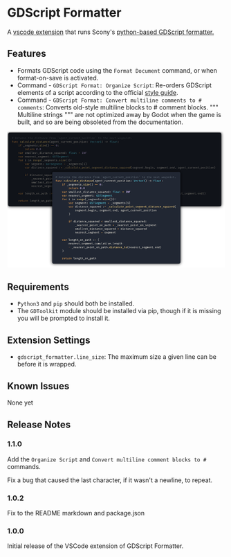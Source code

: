 # GDScript Formatter

A [vscode extension](https://marketplace.visualstudio.com/items?itemName=Razoric.gdscript-toolkit-formatter)
  that runs Scony's [python-based GDScript formatter.](https://github.com/Scony/godot-gdscript-toolkit)

## Features

- Formats GDScript code using the `Format Document` command, or when
  format-on-save is activated.
- Command - `GDScript Format: Organize Script`: Re-orders GDScript
  elements of a script according to the official
  [style guide](http://docs.godotengine.org/en/latest/getting_started/scripting/gdscript/gdscript_styleguide.html#code-order).
- Command - `GDScript Format: Convert multiline comments to # comments`:
  Converts old-style multiline blocks to # comment blocks. """ Multiline
  strings """ are not optimized away by Godot when the game is built,
  and so are being obsoleted from the documentation.

![Formatted output](assets/banner.png)

## Requirements

- `Python3` and `pip` should both be installed.
- The `GDToolkit` module should be installed via pip, though if it is missing
  you will be prompted to install it.

## Extension Settings

- `gdscript_formatter.line_size`: The maximum size a given line can be before
  it is wrapped.

## Known Issues

None yet

## Release Notes

### 1.1.0

Add the `Organize Script` and `Convert multiline comment blocks to #` commands.

Fix a bug that caused the last character, if it wasn't a newline, to repeat.

### 1.0.2

Fix to the README markdown and package.json

### 1.0.0

Initial release of the VSCode extension of GDScript Formatter.
